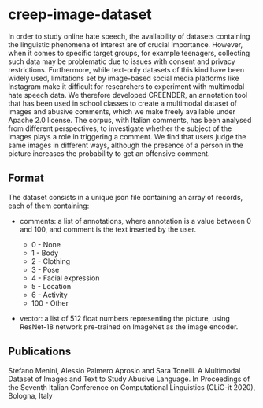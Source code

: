# creep-image-dataset

In order to study online hate speech, the availability of datasets containing the linguistic
phenomena of interest are of crucial importance.
However, when it comes to specific target groups, for example teenagers, collecting such data
may be problematic due to issues with consent and privacy restrictions.
Furthermore, while text-only datasets of this kind have been widely used, limitations set by
image-based social media platforms like Instagram make it difficult for researchers to experiment
with multimodal hate speech data.
We therefore developed CREENDER, an annotation tool that has been used in school classes to
create a multimodal dataset of images and abusive comments, which we make freely available under
Apache 2.0 license.
The corpus, with Italian comments, has been analysed from different perspectives, to investigate
whether the subject of the images plays a role in triggering a comment.
We find that users judge the same images in different ways, although the presence of a person in
the picture increases the probability to get an offensive comment.

## Format

The dataset consists in a unique json file containing an array of records, each of them containing:

* comments: a list of annotations, where annotation is a value between 0 and 100, and comment is
  the text inserted by the user.
  * 0 - None
  * 1 - Body
  * 2 - Clothing
  * 3 - Pose
  * 4 - Facial expression
  * 5 - Location
  * 6 - Activity
  * 100 - Other

* vector: a list of 512 float numbers representing the picture, using ResNet-18 network pre-trained
  on ImageNet as the image encoder.

## Publications
Stefano Menini, Alessio Palmero Aprosio and Sara Tonelli. A Multimodal Dataset of Images and Text to Study Abusive Language. In Proceedings of the Seventh Italian Conference on Computational Linguistics (CLiC-it 2020), Bologna, Italy
